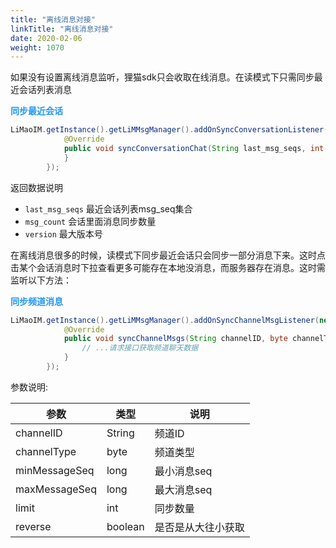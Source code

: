 ```yaml
---
title: "离线消息对接"
linkTitle: "离线消息对接"
date: 2020-02-06 
weight: 1070
---
```


如果没有设置离线消息监听，狸猫sdk只会收取在线消息。在读模式下只需同步最近会话列表消息

**<font color='#2196F3'>同步最近会话</font>**
```java
LiMaoIM.getInstance().getLiMMsgManager().addOnSyncConversationListener(new ISyncConversationChat() {
            @Override
            public void syncConversationChat(String last_msg_seqs, int msg_count, long version,  ISyncConversationChatBack iSyncConversationChatBack) {
            }
        });
```
返回数据说明
* `last_msg_seqs` 最近会话列表msg_seq集合
* `msg_count` 会话里面消息同步数量
* `version` 最大版本号


在离线消息很多的时候，读模式下同步最近会话只会同步一部分消息下来。这时点击某个会话消息时下拉查看更多可能存在本地没消息，而服务器存在消息。这时需监听以下方法：

**<font color='#2196F3'>同步频道消息</font>**
```java
LiMaoIM.getInstance().getLiMMsgManager().addOnSyncChannelMsgListener(new ISyncChannelMsgListener() {
            @Override
            public void syncChannelMsgs(String channelID, byte channelType, long minMessageSeq, long maxMesageSeq, int limit, boolean reverse, ISyncChannelMsgBack iSyncChannelMsgBack) {
                // ...请求接口获取频道聊天数据
            }
        });
```

参数说明:

| 参数          | 类型    | 说明               |
| ------------- | ------- | ------------------ |
| channelID     | String  | 频道ID             |
| channelType   | byte    | 频道类型           |
| minMessageSeq | long    | 最小消息seq        |
| maxMessageSeq | long    | 最大消息seq        |
| limit         | int     | 同步数量           |
| reverse       | boolean | 是否是从大往小获取 |
